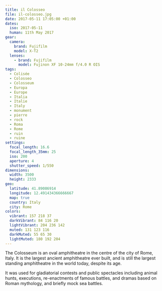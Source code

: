 ```yaml
---
title: il Colosseo
file: il-colosseo.jpg
date: 2017-05-11 17:05:00 +01:00
dates:
  iso: 2017-05-11
  human: 11th May 2017
gear:
  camera:
    brand: Fujifilm
    model: X-T2
  lenses:
    - brand: Fujifilm
      model: Fujinon XF 10-24mm f/4.0 R OIS
tags:
  - Colisée
  - Colosseo
  - Colosseum
  - Europa
  - Europe
  - Italia
  - Italie
  - Italy
  - monument
  - pierre
  - rock
  - Roma
  - Rome
  - ruin
  - ruine
settings:
  focal_length: 16.6
  focal_length_35mm: 25
  iso: 200
  aperture: 4
  shutter_speed: 1/550
dimensions:
  width: 3500
  height: 2333
geo:
  latitude: 41.89086914
  longitude: 12.491434366666667
  map: true
  country: Italy
  city: Rome
colors:
  vibrant: 157 218 37
  darkVibrant: 84 116 20
  lightVibrant: 204 236 142
  muted: 131 123 116
  darkMuted: 55 65 30
  lightMuted: 180 192 204
---
```


The Colosseum is an oval amphitheatre in the centre of the city of Rome, Italy. It is the largest ancient amphitheatre ever built, and is still the largest standing amphitheatre in the world today, despite its age.

It was used for gladiatorial contests and public spectacles including animal hunts, executions, re-enactments of famous battles, and dramas based on Roman mythology, and briefly mock sea battles.
